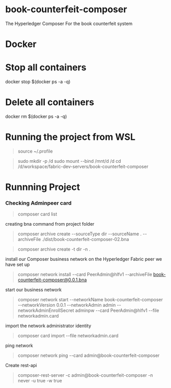 # book-counterfeit-composer
The Hyperledger Composer For the book counterfeit system

# Docker
# Stop all containers
docker stop $(docker ps -a -q)
# Delete all containers
docker rm $(docker ps -a -q)

# Running the project from WSL
> source ~/.profile

> sudo mkdir -p /d
> sudo mount --bind /mnt/d /d
> cd /d/workspace/fabric-dev-servers/book-counterfeit-composer

# Runnning Project
### Checking Adminpeer card 
> composer card list

creating bna command from project folder
> composer archive create --sourceType dir  --sourceName . --archiveFile ./dist/book-counterfeit-composer-02.bna

> composer archive create -t dir -n .

install our Composer business network on the Hyperledger Fabric peer we have set up
> composer network install --card PeerAdmin@hlfv1 --archiveFile book-counterfeit-composer@0.0.1.bna


start our business network
> composer network start --networkName book-counterfeit-composer --networkVersion 0.0.1 --networkAdmin admin --networkAdminEnrollSecret adminpw --card PeerAdmin@hlfv1 --file networkadmin.card

import the network administrator identity 
> composer card import --file networkadmin.card

ping network 
> composer network ping --card admin@book-counterfeit-composer


Create rest-api
> composer-rest-server -c admin@book-counterfeit-composer -n never -u true -w true